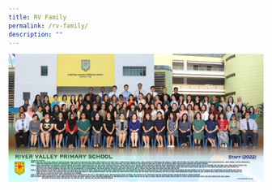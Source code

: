 ```yaml
---
title: RV Family
permalink: /rv-family/
description: ""
---
```

![](/images/2023%20Images/RVPS%20Staff%20Photo.jpg)